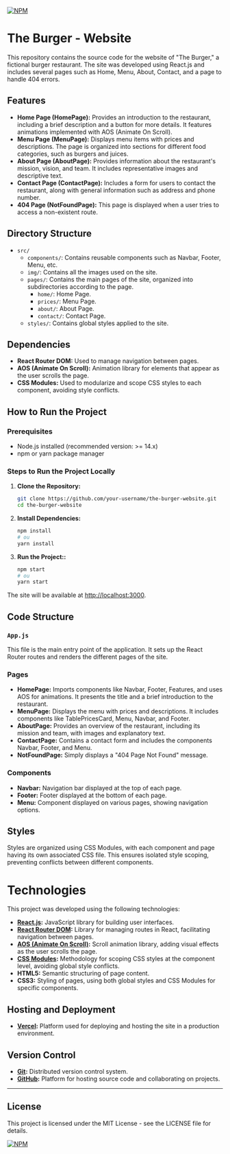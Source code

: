 [![NPM](https://img.shields.io/npm/l/react)](https://github.com/JeanCelin/ExempleBurgerPlace/blob/main/LICENSE)

# The Burger - Website

This repository contains the source code for the website of "The Burger," a fictional burger restaurant. The site was developed using React.js and includes several pages such as Home, Menu, About, Contact, and a page to handle 404 errors.

## Features

- **Home Page (HomePage):** Provides an introduction to the restaurant, including a brief description and a button for more details. It features animations implemented with AOS (Animate On Scroll).
- **Menu Page (MenuPage):** Displays menu items with prices and descriptions. The page is organized into sections for different food categories, such as burgers and juices.
- **About Page (AboutPage):** Provides information about the restaurant's mission, vision, and team. It includes representative images and descriptive text.
- **Contact Page (ContactPage):** Includes a form for users to contact the restaurant, along with general information such as address and phone number.
- **404 Page (NotFoundPage):** This page is displayed when a user tries to access a non-existent route.

## Directory Structure

- `src/`
  - `components/`: Contains reusable components such as Navbar, Footer, Menu, etc.
  - `img/`: Contains all the images used on the site.
  - `pages/`: Contains the main pages of the site, organized into subdirectories according to the page.
    - `home/`: Home Page.
    - `prices/`: Menu Page.
    - `about/`: About Page.
    - `contact/`: Contact Page.
  - `styles/`: Contains global styles applied to the site.

## Dependencies

- **React Router DOM:** Used to manage navigation between pages.
- **AOS (Animate On Scroll):** Animation library for elements that appear as the user scrolls the page.
- **CSS Modules:** Used to modularize and scope CSS styles to each component, avoiding style conflicts.

## How to Run the Project

### Prerequisites

- Node.js installed (recommended version: >= 14.x)
- npm or yarn package manager

### Steps to Run the Project Locally

1. **Clone the Repository:**
   ```bash
   git clone https://github.com/your-username/the-burger-website.git
   cd the-burger-website

2. **Install Dependencies:**
   ```bash
   npm install
   # ou
   yarn install

   
3. **Run the Project::**
   ```bash
   npm start
   # ou
   yarn start
   
  The site will be available at [http://localhost:3000](http://localhost:3000).

## Code Structure

### `App.js`
This file is the main entry point of the application. It sets up the React Router routes and renders the different pages of the site.

### Pages

- **HomePage:** Imports components like Navbar, Footer, Features, and uses AOS for animations. It presents the title and a brief introduction to the restaurant.
- **MenuPage:** Displays the menu with prices and descriptions. It includes components like TablePricesCard, Menu, Navbar, and Footer.
- **AboutPage:** Provides an overview of the restaurant, including its mission and team, with images and explanatory text.
- **ContactPage:** Contains a contact form and includes the components Navbar, Footer, and Menu.
- **NotFoundPage:** Simply displays a "404 Page Not Found" message.
  
### Components

- **Navbar:** Navigation bar displayed at the top of each page.
- **Footer:** Footer displayed at the bottom of each page.
- **Menu:** Component displayed on various pages, showing navigation options.

## Styles

Styles are organized using CSS Modules, with each component and page having its own associated CSS file. This ensures isolated style scoping, preventing conflicts between different components.

# Technologies

This project was developed using the following technologies:

- **[React.js](https://reactjs.org/):** JavaScript library for building user interfaces.
- **[React Router DOM](https://reactrouter.com/):** Library for managing routes in React, facilitating navigation between pages.
- **[AOS (Animate On Scroll)](https://michalsnik.github.io/aos/):** Scroll animation library, adding visual effects as the user scrolls the page.
- **[CSS Modules](https://github.com/css-modules/css-modules):** Methodology for scoping CSS styles at the component level, avoiding global style conflicts.
- **HTML5:** Semantic structuring of page content.
- **CSS3:** Styling of pages, using both global styles and CSS Modules for specific components.

## Hosting and Deployment
- **[Vercel](https://vercel.com/):** Platform used for deploying and hosting the site in a production environment.

## Version Control

- **[Git](https://git-scm.com/):** Distributed version control system.
- **[GitHub](https://github.com/):** Platform for hosting source code and collaborating on projects.

---

## License

This project is licensed under the MIT License - see the LICENSE file for details.

[![NPM](https://img.shields.io/npm/l/react)](https://github.com/JeanCelin/ExempleBurgerPlace/blob/main/LICENSE)
